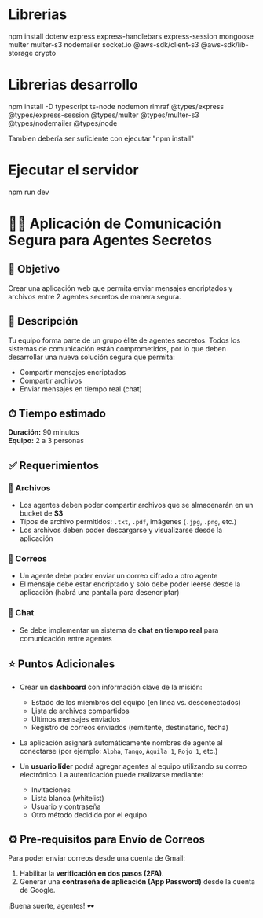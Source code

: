 # Librerias
npm install dotenv express express-handlebars express-session mongoose multer multer-s3 nodemailer socket.io @aws-sdk/client-s3 @aws-sdk/lib-storage crypto

# Librerias desarrollo
npm install -D typescript ts-node nodemon rimraf @types/express @types/express-session @types/multer @types/multer-s3 @types/nodemailer @types/node

Tambien debería ser suficiente con ejecutar "npm install"

# Ejecutar el servidor
npm run dev





# 🕵️‍♂️ Aplicación de Comunicación Segura para Agentes Secretos

## 🎯 Objetivo

Crear una aplicación web que permita enviar mensajes encriptados y archivos entre 2 agentes secretos de manera segura.



## 📝 Descripción

Tu equipo forma parte de un grupo élite de agentes secretos. Todos los sistemas de comunicación están comprometidos, por lo que deben desarrollar una nueva solución segura que permita:

- Compartir mensajes encriptados
- Compartir archivos
- Enviar mensajes en tiempo real (chat)



## ⏱ Tiempo estimado

**Duración:** 90 minutos  
**Equipo:** 2 a 3 personas



## ✅ Requerimientos

### 📁 Archivos

- Los agentes deben poder compartir archivos que se almacenarán en un bucket de **S3**
- Tipos de archivo permitidos: `.txt`, `.pdf`, imágenes (`.jpg`, `.png`, etc.)
- Los archivos deben poder descargarse y visualizarse desde la aplicación

### 📧 Correos

- Un agente debe poder enviar un correo cifrado a otro agente
- El mensaje debe estar encriptado y solo debe poder leerse desde la aplicación (habrá una pantalla para desencriptar)

### 💬 Chat

- Se debe implementar un sistema de **chat en tiempo real** para comunicación entre agentes



## ⭐ Puntos Adicionales

- Crear un **dashboard** con información clave de la misión:
  - Estado de los miembros del equipo (en línea vs. desconectados)
  - Lista de archivos compartidos
  - Últimos mensajes enviados
  - Registro de correos enviados (remitente, destinatario, fecha)

- La aplicación asignará automáticamente nombres de agente al conectarse (por ejemplo: `Alpha`, `Tango`, `Águila 1`, `Rojo 1`, etc.)

- Un **usuario líder** podrá agregar agentes al equipo utilizando su correo electrónico. La autenticación puede realizarse mediante:
  - Invitaciones
  - Lista blanca (whitelist)
  - Usuario y contraseña
  - Otro método decidido por el equipo



## ⚙️ Pre-requisitos para Envío de Correos

Para poder enviar correos desde una cuenta de Gmail:

1. Habilitar la **verificación en dos pasos (2FA)**.
2. Generar una **contraseña de aplicación (App Password)** desde la cuenta de Google.



¡Buena suerte, agentes! 🕶️
